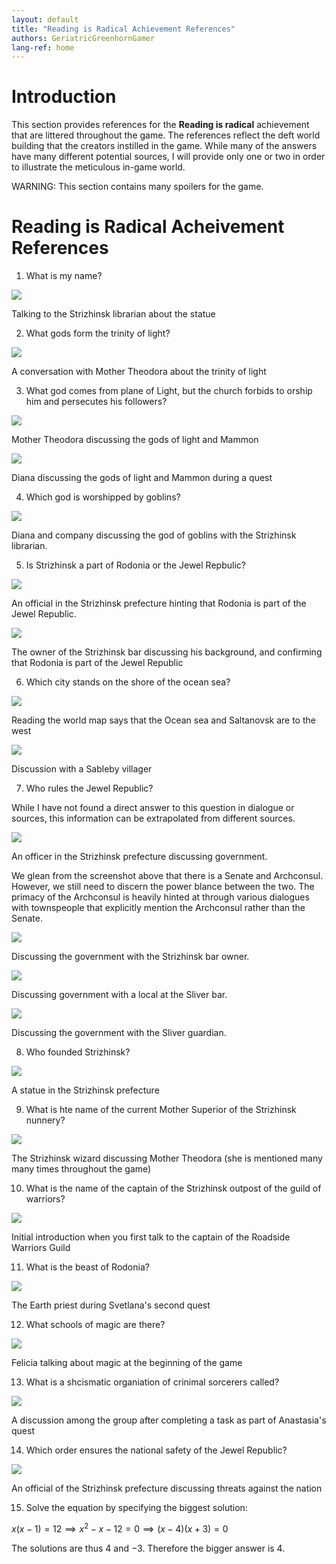 ```yaml
---
layout: default
title: "Reading is Radical Achievement References"
authors: GeriatricGreenhornGamer
lang-ref: home
---
```


# Introduction

This section provides references for the **Reading is radical** achievement that are littered throughout the game. The references reflect the deft world building that the creators instilled in the game. While many of the answers have many different potential sources, I will provide only one or two in order to illustrate the meticulous in-game world.

WARNING: This section contains many spoilers for the game.

# **Reading is Radical** Acheivement References

1. What is my name?

<img src="{{site.baseurl}}/images/achievement_guide/reading_is_radical_references/q1.PNG"/>

Talking to the Strizhinsk librarian about the statue

2. What gods form the trinity of light?

<img src="{{site.baseurl}}/images/achievement_guide/reading_is_radical_references/q2.PNG"/>

A conversation with Mother Theodora about the trinity of light

3. What god comes from plane of Light, but the church forbids to orship him and persecutes his followers?

<img src="{{site.baseurl}}/images/achievement_guide/reading_is_radical_references/q3.PNG"/>

Mother Theodora discussing the gods of light and Mammon

<img src="{{site.baseurl}}/images/achievement_guide/reading_is_radical_references/q3_alternative.PNG"/>

Diana discussing the gods of light and Mammon during a quest

4. Which god is worshipped by goblins?

<img src="{{site.baseurl}}/images/achievement_guide/reading_is_radical_references/q4.PNG"/>

Diana and company discussing the god of goblins with the Strizhinsk librarian.

5. Is Strizhinsk a part of Rodonia or the Jewel Repbulic?

<img src="{{site.baseurl}}/images/achievement_guide/reading_is_radical_references/q5.PNG"/>

An official in the Strizhinsk prefecture hinting that Rodonia is part of the Jewel Republic.

<img src="{{site.baseurl}}/images/achievement_guide/reading_is_radical_references/q5_alternative.PNG"/>

The owner of the Strizhinsk bar discussing his background, and confirming that Rodonia is part of the Jewel Republic

6. Which city stands on the shore of the ocean sea?

<img src="{{site.baseurl}}/images/achievement_guide/reading_is_radical_references/q6.PNG"/>

Reading the world map says that the Ocean sea and Saltanovsk are to the west

<img src="{{site.baseurl}}/images/achievement_guide/reading_is_radical_references/q6_alternative.PNG"/>

Discussion with a Sableby villager

7. Who rules the Jewel Republic?

While I have not found a direct answer to this question in dialogue or sources, this information can be extrapolated from different sources.

<img src="{{site.baseurl}}/images/achievement_guide/reading_is_radical_references/q7.PNG"/>

An officer in the Strizhinsk prefecture discussing government.

We glean from the screenshot above that there is a Senate and Archconsul. However, we still need to discern the power blance between the two. The primacy of the Archconsul is heavily hinted at through various dialogues with townspeople that explicitly mention the Archconsul rather than the Senate.

<img src="{{site.baseurl}}/images/achievement_guide/reading_is_radical_references/q7_part2.PNG"/>

Discussing the government with the Strizhinsk bar owner.

<img src="{{site.baseurl}}/images/achievement_guide/reading_is_radical_references/q7_part3.PNG"/>

Discussing government with a local at the Sliver bar.

<img src="{{site.baseurl}}/images/achievement_guide/reading_is_radical_references/q7_part4.PNG"/>

Discussing the government with the Sliver guardian.

8. Who founded Strizhinsk?

<img src="{{site.baseurl}}/images/achievement_guide/reading_is_radical_references/q8.PNG"/>

A statue in the Strizhinsk prefecture

9. What is hte name of the current Mother Superior of the Strizhinsk nunnery?

<img src="{{site.baseurl}}/images/achievement_guide/reading_is_radical_references/q9.PNG"/>

The Strizhinsk wizard discussing Mother Theodora (she is mentioned many many times throughout the game)

10. What is the name of the captain of the Strizhinsk outpost of the guild of warriors?

<img src="{{site.baseurl}}/images/achievement_guide/reading_is_radical_references/q10.PNG"/>

Initial introduction when you first talk to the captain of the Roadside Warriors Guild

11. What is the beast of Rodonia?

<img src="{{site.baseurl}}/images/achievement_guide/reading_is_radical_references/q11.PNG"/>

The Earth priest during Svetlana's second quest

12. What schools of magic are there?

<img src="{{site.baseurl}}/images/achievement_guide/reading_is_radical_references/q12.PNG"/>

Felicia talking about magic at the beginning of the game

13. What is a shcismatic organiation of crinimal sorcerers called?

<img src="{{site.baseurl}}/images/achievement_guide/reading_is_radical_references/q13.PNG"/>

A discussion among the group after completing a task as part of Anastasia's quest

14. Which order ensures the national safety of the Jewel Republic?

<img src="{{site.baseurl}}/images/achievement_guide/reading_is_radical_references/q14.PNG"/>

An official of the Strizhinsk prefecture discussing threats against the nation

15. Solve the equation by specifying the biggest solution:

$x(x-1)=12\implies x^2-x-12=0\implies (x-4)(x+3)=0$

The solutions are thus $4$ and $-3$. Therefore the bigger answer is 4.
